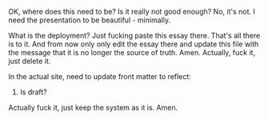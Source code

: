 OK, where does this need to be? Is it really not good enough? No, it's not. I need the presentation to be beautiful - minimally.

What is the deployment? Just fucking paste this essay there. That's all there is to it. And from now only only edit the essay there and update this file with the message that it is no longer the source of truth. Amen. Actually, fuck it, just delete it.

In the actual site, need to update front matter to reflect:
1. Is draft?

Actually fuck it, just keep the system as it is. Amen.